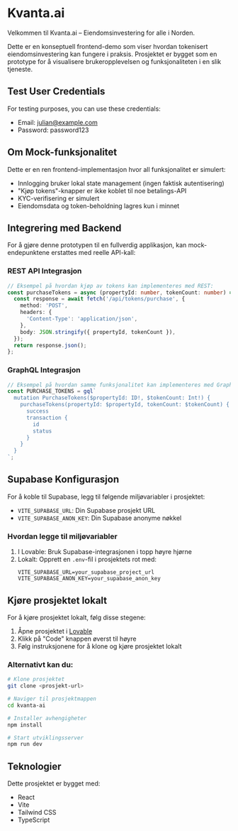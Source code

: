 # Kvanta.ai

Velkommen til Kvanta.ai – Eiendomsinvestering for alle i Norden.

Dette er en konseptuell frontend-demo som viser hvordan tokenisert eiendomsinvestering kan fungere i praksis. Prosjektet er bygget som en prototype for å visualisere brukeropplevelsen og funksjonaliteten i en slik tjeneste.

## Test User Credentials

For testing purposes, you can use these credentials:
- Email: julian@example.com
- Password: password123

## Om Mock-funksjonalitet

Dette er en ren frontend-implementasjon hvor all funksjonalitet er simulert:
- Innlogging bruker lokal state management (ingen faktisk autentisering)
- "Kjøp tokens"-knapper er ikke koblet til noe betalings-API
- KYC-verifisering er simulert
- Eiendomsdata og token-beholdning lagres kun i minnet

## Integrering med Backend

For å gjøre denne prototypen til en fullverdig applikasjon, kan mock-endepunktene erstattes med reelle API-kall:

### REST API Integrasjon
```typescript
// Eksempel på hvordan kjøp av tokens kan implementeres med REST:
const purchaseTokens = async (propertyId: number, tokenCount: number) => {
  const response = await fetch('/api/tokens/purchase', {
    method: 'POST',
    headers: {
      'Content-Type': 'application/json',
    },
    body: JSON.stringify({ propertyId, tokenCount }),
  });
  return response.json();
};
```

### GraphQL Integrasjon
```typescript
// Eksempel på hvordan samme funksjonalitet kan implementeres med GraphQL:
const PURCHASE_TOKENS = gql`
  mutation PurchaseTokens($propertyId: ID!, $tokenCount: Int!) {
    purchaseTokens(propertyId: $propertyId, tokenCount: $tokenCount) {
      success
      transaction {
        id
        status
      }
    }
  }
`;
```

## Supabase Konfigurasjon

For å koble til Supabase, legg til følgende miljøvariabler i prosjektet:

- `VITE_SUPABASE_URL`: Din Supabase prosjekt URL
- `VITE_SUPABASE_ANON_KEY`: Din Supabase anonyme nøkkel

### Hvordan legge til miljøvariabler

1. I Lovable: Bruk Supabase-integrasjonen i topp høyre hjørne
2. Lokalt: Opprett en `.env`-fil i prosjektets rot med:
   ```
   VITE_SUPABASE_URL=your_supabase_project_url
   VITE_SUPABASE_ANON_KEY=your_supabase_anon_key
   ```

## Kjøre prosjektet lokalt

For å kjøre prosjektet lokalt, følg disse stegene:

1. Åpne prosjektet i [Lovable](https://lovable.dev/projects/REPLACE_WITH_PROJECT_ID)
2. Klikk på "Code" knappen øverst til høyre
3. Følg instruksjonene for å klone og kjøre prosjektet lokalt

### Alternativt kan du:

```bash
# Klone prosjektet
git clone <prosjekt-url>

# Naviger til prosjektmappen
cd kvanta-ai

# Installer avhengigheter
npm install

# Start utviklingsserver
npm run dev
```

## Teknologier

Dette prosjektet er bygget med:
- React
- Vite
- Tailwind CSS
- TypeScript

